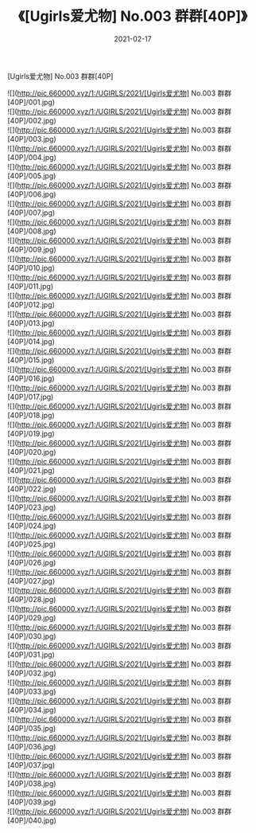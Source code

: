 ﻿---
layout: post
title:  《[Ugirls爱尤物] No.003 群群[40P]》
date:   2021-02-17
img: http://pic.660000.xyz/1:/UGIRLS/2021/[Ugirls爱尤物] No.003 群群[40P]/000.jpg
categories: [美女, 清纯, 唯美]
---

[Ugirls爱尤物] No.003 群群[40P]

  ![](http://pic.660000.xyz/1:/UGIRLS/2021/[Ugirls爱尤物] No.003 群群[40P]/001.jpg) <br> ![](http://pic.660000.xyz/1:/UGIRLS/2021/[Ugirls爱尤物] No.003 群群[40P]/002.jpg) <br> ![](http://pic.660000.xyz/1:/UGIRLS/2021/[Ugirls爱尤物] No.003 群群[40P]/003.jpg) <br> ![](http://pic.660000.xyz/1:/UGIRLS/2021/[Ugirls爱尤物] No.003 群群[40P]/004.jpg) <br> ![](http://pic.660000.xyz/1:/UGIRLS/2021/[Ugirls爱尤物] No.003 群群[40P]/005.jpg) <br> ![](http://pic.660000.xyz/1:/UGIRLS/2021/[Ugirls爱尤物] No.003 群群[40P]/006.jpg) <br> ![](http://pic.660000.xyz/1:/UGIRLS/2021/[Ugirls爱尤物] No.003 群群[40P]/007.jpg) <br> ![](http://pic.660000.xyz/1:/UGIRLS/2021/[Ugirls爱尤物] No.003 群群[40P]/008.jpg) <br> ![](http://pic.660000.xyz/1:/UGIRLS/2021/[Ugirls爱尤物] No.003 群群[40P]/009.jpg) <br> ![](http://pic.660000.xyz/1:/UGIRLS/2021/[Ugirls爱尤物] No.003 群群[40P]/010.jpg) <br> ![](http://pic.660000.xyz/1:/UGIRLS/2021/[Ugirls爱尤物] No.003 群群[40P]/011.jpg) <br> ![](http://pic.660000.xyz/1:/UGIRLS/2021/[Ugirls爱尤物] No.003 群群[40P]/012.jpg) <br> ![](http://pic.660000.xyz/1:/UGIRLS/2021/[Ugirls爱尤物] No.003 群群[40P]/013.jpg) <br> ![](http://pic.660000.xyz/1:/UGIRLS/2021/[Ugirls爱尤物] No.003 群群[40P]/014.jpg) <br> ![](http://pic.660000.xyz/1:/UGIRLS/2021/[Ugirls爱尤物] No.003 群群[40P]/015.jpg) <br> ![](http://pic.660000.xyz/1:/UGIRLS/2021/[Ugirls爱尤物] No.003 群群[40P]/016.jpg) <br> ![](http://pic.660000.xyz/1:/UGIRLS/2021/[Ugirls爱尤物] No.003 群群[40P]/017.jpg) <br> ![](http://pic.660000.xyz/1:/UGIRLS/2021/[Ugirls爱尤物] No.003 群群[40P]/018.jpg) <br> ![](http://pic.660000.xyz/1:/UGIRLS/2021/[Ugirls爱尤物] No.003 群群[40P]/019.jpg) <br> ![](http://pic.660000.xyz/1:/UGIRLS/2021/[Ugirls爱尤物] No.003 群群[40P]/020.jpg) <br> ![](http://pic.660000.xyz/1:/UGIRLS/2021/[Ugirls爱尤物] No.003 群群[40P]/021.jpg) <br> ![](http://pic.660000.xyz/1:/UGIRLS/2021/[Ugirls爱尤物] No.003 群群[40P]/022.jpg) <br> ![](http://pic.660000.xyz/1:/UGIRLS/2021/[Ugirls爱尤物] No.003 群群[40P]/023.jpg) <br> ![](http://pic.660000.xyz/1:/UGIRLS/2021/[Ugirls爱尤物] No.003 群群[40P]/024.jpg) <br> ![](http://pic.660000.xyz/1:/UGIRLS/2021/[Ugirls爱尤物] No.003 群群[40P]/025.jpg) <br> ![](http://pic.660000.xyz/1:/UGIRLS/2021/[Ugirls爱尤物] No.003 群群[40P]/026.jpg) <br> ![](http://pic.660000.xyz/1:/UGIRLS/2021/[Ugirls爱尤物] No.003 群群[40P]/027.jpg) <br> ![](http://pic.660000.xyz/1:/UGIRLS/2021/[Ugirls爱尤物] No.003 群群[40P]/028.jpg) <br> ![](http://pic.660000.xyz/1:/UGIRLS/2021/[Ugirls爱尤物] No.003 群群[40P]/029.jpg) <br> ![](http://pic.660000.xyz/1:/UGIRLS/2021/[Ugirls爱尤物] No.003 群群[40P]/030.jpg) <br> ![](http://pic.660000.xyz/1:/UGIRLS/2021/[Ugirls爱尤物] No.003 群群[40P]/031.jpg) <br> ![](http://pic.660000.xyz/1:/UGIRLS/2021/[Ugirls爱尤物] No.003 群群[40P]/032.jpg) <br> ![](http://pic.660000.xyz/1:/UGIRLS/2021/[Ugirls爱尤物] No.003 群群[40P]/033.jpg) <br> ![](http://pic.660000.xyz/1:/UGIRLS/2021/[Ugirls爱尤物] No.003 群群[40P]/034.jpg) <br> ![](http://pic.660000.xyz/1:/UGIRLS/2021/[Ugirls爱尤物] No.003 群群[40P]/035.jpg) <br> ![](http://pic.660000.xyz/1:/UGIRLS/2021/[Ugirls爱尤物] No.003 群群[40P]/036.jpg) <br> ![](http://pic.660000.xyz/1:/UGIRLS/2021/[Ugirls爱尤物] No.003 群群[40P]/037.jpg) <br> ![](http://pic.660000.xyz/1:/UGIRLS/2021/[Ugirls爱尤物] No.003 群群[40P]/038.jpg) <br> ![](http://pic.660000.xyz/1:/UGIRLS/2021/[Ugirls爱尤物] No.003 群群[40P]/039.jpg) <br> ![](http://pic.660000.xyz/1:/UGIRLS/2021/[Ugirls爱尤物] No.003 群群[40P]/040.jpg) <br>